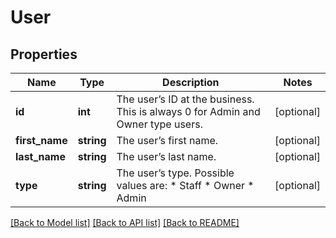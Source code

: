 # User

## Properties
Name | Type | Description | Notes
------------ | ------------- | ------------- | -------------
**id** | **int** | The user’s ID at the business. This is always 0 for Admin and Owner type users. | [optional] 
**first_name** | **string** | The user’s first name. | [optional] 
**last_name** | **string** | The user’s last name. | [optional] 
**type** | **string** | The user’s type. Possible values are:  * Staff  * Owner  * Admin | [optional] 

[[Back to Model list]](../README.md#documentation-for-models) [[Back to API list]](../README.md#documentation-for-api-endpoints) [[Back to README]](../README.md)



